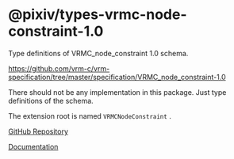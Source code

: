 # @pixiv/types-vrmc-node-constraint-1.0

Type definitions of VRMC_node_constraint 1.0 schema.

https://github.com/vrm-c/vrm-specification/tree/master/specification/VRMC_node_constraint-1.0

There should not be any implementation in this package. Just type definitions of the schema.

The extension root is named `VRMCNodeConstraint` .

[GitHub Repository](https://github.com/pixiv/three-vrm/tree/dev/packages/types-vrmc-node-constraint-1.0)

[Documentation](https://pixiv.github.io/three-vrm/packages/types-vrmc-node-constraint-1.0/docs)
